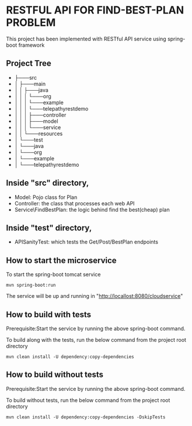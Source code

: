 # RESTFUL API FOR FIND-BEST-PLAN PROBLEM

This project has been implemented with RESTful API service using spring-boot framework

## Project Tree 

* ├───src
* │   ├───main
* │   │   ├───java
* │   │   │   └───org
* │   │   │       └───example
* │   │   │           └───telepathyrestdemo
* │   │   │               ├───controller
* │   │   │               ├───model
* │   │   │               └───service
* │   │   └───resources
* │   └───test
* │       └───java
* │           └───org
* │               └───example
* │                   └───telepathyrestdemo

## Inside "src" directory,
* Model: Pojo class for Plan
* Controller: the class that processes each web API 
* Service\FindBestPlan: the logic behind find the best(cheap) plan

## Inside "test" directory,
* APISanityTest: which tests the Get/Post/BestPlan endpoints

## How to start the microservice
To start the spring-boot tomcat service

`mvn spring-boot:run`

The service will be up and running in "[http://locallost:8080/cloudservice](http://locallost:8080/cloudservice)"

## How to build with tests

Prerequisite:Start the service by running the above spring-boot command. 

To build along with the tests, run the below command from the project root directory

`mvn clean install -U dependency:copy-dependencies`

## How to build without tests

Prerequisite:Start the service by running the above spring-boot command.

To build without tests, run the below command from the project root directory

`mvn clean install -U dependency:copy-dependencies -DskipTests`



